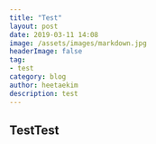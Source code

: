 ```yaml
---
title: "Test"
layout: post
date: 2019-03-11 14:08
image: /assets/images/markdown.jpg
headerImage: false
tag:
- test
category: blog
author: heetaekim
description: test
---
```


## TestTest

